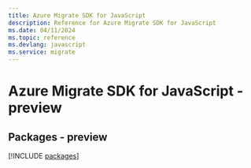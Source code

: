```yaml
---
title: Azure Migrate SDK for JavaScript
description: Reference for Azure Migrate SDK for JavaScript
ms.date: 04/11/2024
ms.topic: reference
ms.devlang: javascript
ms.service: migrate
---
```

# Azure Migrate SDK for JavaScript - preview
## Packages - preview
[!INCLUDE [packages](migrate-index.md)]